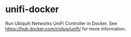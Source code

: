 # unifi-docker
Run Ubiquiti Networks UniFi Controller in Docker.  See https://hub.docker.com/r/silug/unifi/ for more information.
